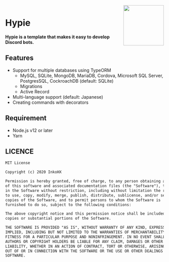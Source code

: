 <img src="https://i.imgur.com/czROpZP.png" align="right" width="128px" height="128px"/>

# Hypie

**Hypie is a template that makes it easy to develop Discord bots.**

## Features

- Support for multiple databases using TypeORM
  - MySQL, SQLite, MongoDB, MariaDB, Cordova, Microsoft SQL Server, PostgresSQL, CockroachDB (default: SQLite)
  - Migrations
  - Active Record
- Multi-language support (default: Japanese)
- Creating commands with decorators

## Requirement

- Node.js v12 or later
- Yarn

## LICENCE

```txt
MIT License

Copyright (c) 2020 InkoHX

Permission is hereby granted, free of charge, to any person obtaining a copy
of this software and associated documentation files (the "Software"), to deal
in the Software without restriction, including without limitation the rights
to use, copy, modify, merge, publish, distribute, sublicense, and/or sell
copies of the Software, and to permit persons to whom the Software is
furnished to do so, subject to the following conditions:

The above copyright notice and this permission notice shall be included in all
copies or substantial portions of the Software.

THE SOFTWARE IS PROVIDED "AS IS", WITHOUT WARRANTY OF ANY KIND, EXPRESS OR
IMPLIED, INCLUDING BUT NOT LIMITED TO THE WARRANTIES OF MERCHANTABILITY,
FITNESS FOR A PARTICULAR PURPOSE AND NONINFRINGEMENT. IN NO EVENT SHALL THE
AUTHORS OR COPYRIGHT HOLDERS BE LIABLE FOR ANY CLAIM, DAMAGES OR OTHER
LIABILITY, WHETHER IN AN ACTION OF CONTRACT, TORT OR OTHERWISE, ARISING FROM,
OUT OF OR IN CONNECTION WITH THE SOFTWARE OR THE USE OR OTHER DEALINGS IN THE
SOFTWARE.
```
